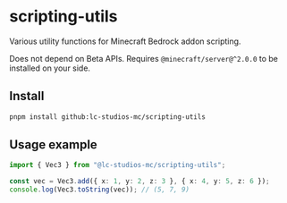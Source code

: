 # scripting-utils

Various utility functions for Minecraft Bedrock addon scripting.

Does not depend on Beta APIs. Requires `@minecraft/server@^2.0.0` to be installed on your side.

## Install

```sh
pnpm install github:lc-studios-mc/scripting-utils
```

## Usage example

```typescript
import { Vec3 } from "@lc-studios-mc/scripting-utils";

const vec = Vec3.add({ x: 1, y: 2, z: 3 }, { x: 4, y: 5, z: 6 });
console.log(Vec3.toString(vec)); // (5, 7, 9)
```
